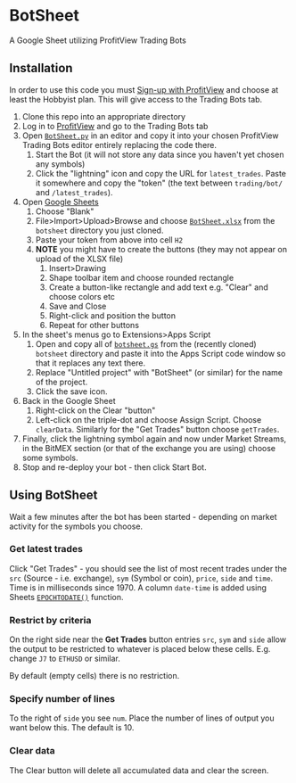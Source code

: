 # BotSheet

A Google Sheet utilizing ProfitView Trading Bots

## Installation

In order to use this code you must [Sign-up with ProfitView](https://profitview.net/register) and choose at least the Hobbyist plan.  This will give access to the Trading Bots tab.

1. Clone this repo into an appropriate directory
2. Log in to [ProfitView](https://profitview.net) and go to the Trading Bots tab
3. Open [`BotSheet.py`](BotSheet.py) in an editor and copy it into your chosen ProfitView Trading Bots editor entirely replacing the code there.
   1. Start the Bot (it will not store any data since you haven't yet chosen any symbols)
   2. Click the "lightning" icon and copy the URL for `latest_trades`. Paste it somewhere and copy the "token" (the text between `trading/bot/` and `/latest_trades`).
4. Open [Google Sheets](https://docs.google.com/spreadsheets/)
   1. Choose "Blank"
   2. File>Import>Upload>Browse and choose [`BotSheet.xlsx`](BotSheet.xlsx) from the `botsheet` directory you just cloned.
   3. Paste your token from above into cell `H2`
   4. **NOTE** you might have to create the buttons (they may not appear on upload of the XLSX file)
      1. Insert>Drawing
      2. Shape toolbar item and choose rounded rectangle
      3. Create a button-like rectangle and add text e.g. "Clear" and choose colors etc
      4. Save and Close
      5. Right-click and position the button
      6. Repeat for other buttons
5. In the sheet's menus go to Extensions>Apps Script
   1. Open and copy all of [`botsheet.gs`](botsheet.gs) from the (recently cloned) `botsheet` directory and paste it into the Apps Script code window so that it replaces any text there.
   2. Replace "Untitled project" with "BotSheet" (or similar) for the name of the project.
   3. Click the save icon.
6. Back in the Google Sheet
   1. Right-click on the Clear "button" 
   2. Left-click on the triple-dot and choose Assign Script.  Choose `clearData`.  Similarly for the "Get Trades" button choose `getTrades`.
7. Finally, click the lightning symbol again and now under Market Streams, in the BitMEX section (or that of the exchange you are using) choose some symbols.
8. Stop and re-deploy your bot - then click Start Bot.

## Using BotSheet

Wait a few minutes after the bot has been started - depending on market activity for the symbols you choose.

### Get latest trades

Click "Get Trades" - you should see the list of most recent trades under the `src` (Source - i.e. exchange), `sym` (Symbol or coin), `price`, `side` and `time`.  Time is in milliseconds since 1970.  A column `date-time` is added using Sheets [`EPOCHTODATE()`](https://support.google.com/docs/answer/13193461?hl=en) function.

### Restrict by criteria

On the right side near the **Get Trades** button entries `src`, `sym` and `side` allow the output to be restricted to whatever is placed below these cells.  E.g. change `J7` to `ETHUSD` or similar.

By default (empty cells) there is no restriction.

### Specify number of lines

To the right of `side` you see `num`.  Place the number of lines of output you want below this.  The default is 10.

### Clear data

The Clear button will delete all accumulated data and clear the screen.